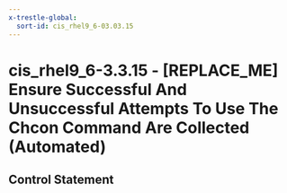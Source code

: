 ```yaml
---
x-trestle-global:
  sort-id: cis_rhel9_6-03.03.15
---
```


# cis_rhel9_6-3.3.15 - \[REPLACE_ME\] Ensure Successful And Unsuccessful Attempts To Use The Chcon Command Are Collected (Automated)

## Control Statement
